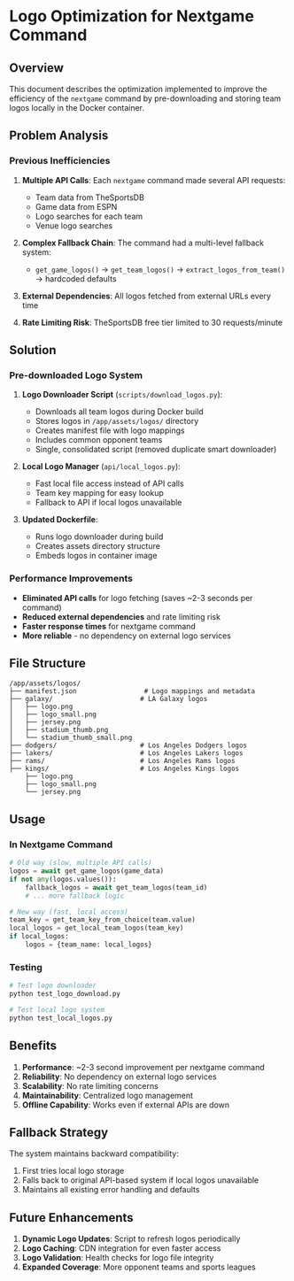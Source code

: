 # Logo Optimization for Nextgame Command

## Overview

This document describes the optimization implemented to improve the efficiency of the `nextgame` command by pre-downloading and storing team logos locally in the Docker container.

## Problem Analysis

### Previous Inefficiencies

1. **Multiple API Calls**: Each `nextgame` command made several API requests:

   - Team data from TheSportsDB
   - Game data from ESPN
   - Logo searches for each team
   - Venue logo searches

2. **Complex Fallback Chain**: The command had a multi-level fallback system:

   - `get_game_logos()` → `get_team_logos()` → `extract_logos_from_team()` → hardcoded defaults

3. **External Dependencies**: All logos fetched from external URLs every time
4. **Rate Limiting Risk**: TheSportsDB free tier limited to 30 requests/minute

## Solution

### Pre-downloaded Logo System

1. **Logo Downloader Script** (`scripts/download_logos.py`):

   - Downloads all team logos during Docker build
   - Stores logos in `/app/assets/logos/` directory
   - Creates manifest file with logo mappings
   - Includes common opponent teams
   - Single, consolidated script (removed duplicate smart downloader)

2. **Local Logo Manager** (`api/local_logos.py`):

   - Fast local file access instead of API calls
   - Team key mapping for easy lookup
   - Fallback to API if local logos unavailable

3. **Updated Dockerfile**:
   - Runs logo downloader during build
   - Creates assets directory structure
   - Embeds logos in container image

### Performance Improvements

- **Eliminated API calls** for logo fetching (saves ~2-3 seconds per command)
- **Reduced external dependencies** and rate limiting risk
- **Faster response times** for nextgame command
- **More reliable** - no dependency on external logo services

## File Structure

```
/app/assets/logos/
├── manifest.json                 # Logo mappings and metadata
├── galaxy/                      # LA Galaxy logos
│   ├── logo.png
│   ├── logo_small.png
│   ├── jersey.png
│   ├── stadium_thumb.png
│   └── stadium_thumb_small.png
├── dodgers/                     # Los Angeles Dodgers logos
├── lakers/                      # Los Angeles Lakers logos
├── rams/                        # Los Angeles Rams logos
├── kings/                       # Los Angeles Kings logos
    ├── logo.png
    ├── logo_small.png
    └── jersey.png
```

## Usage

### In Nextgame Command

```python
# Old way (slow, multiple API calls)
logos = await get_game_logos(game_data)
if not any(logos.values()):
    fallback_logos = await get_team_logos(team_id)
    # ... more fallback logic

# New way (fast, local access)
team_key = get_team_key_from_choice(team.value)
local_logos = get_local_team_logos(team_key)
if local_logos:
    logos = {team_name: local_logos}
```

### Testing

```bash
# Test logo downloader
python test_logo_download.py

# Test local logo system
python test_local_logos.py
```

## Benefits

1. **Performance**: ~2-3 second improvement per nextgame command
2. **Reliability**: No dependency on external logo services
3. **Scalability**: No rate limiting concerns
4. **Maintainability**: Centralized logo management
5. **Offline Capability**: Works even if external APIs are down

## Fallback Strategy

The system maintains backward compatibility:

1. First tries local logo storage
2. Falls back to original API-based system if local logos unavailable
3. Maintains all existing error handling and defaults

## Future Enhancements

1. **Dynamic Logo Updates**: Script to refresh logos periodically
2. **Logo Caching**: CDN integration for even faster access
3. **Logo Validation**: Health checks for logo file integrity
4. **Expanded Coverage**: More opponent teams and sports leagues
